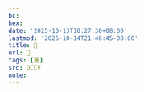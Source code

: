 ```yaml
---
bc:
hex:
date: '2025-10-13T10:27:30+08:00'
lastmod: '2025-10-14T21:46:45-08:00'
title: 􁚐
url: 􁚐
tags: [舊]
src: DCCV
note:
---
```

